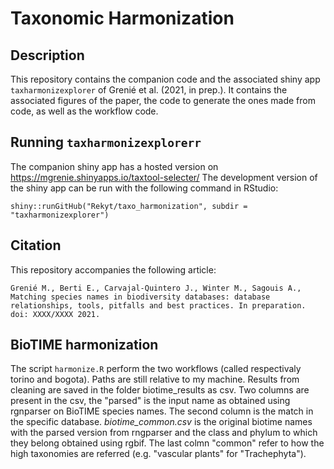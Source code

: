 # Taxonomic Harmonization

## Description

This repository contains the companion code and the associated shiny app `taxharmonizexplorer` of Grenié et al. (2021, in prep.). It contains the associated figures of the paper, the code to generate the ones made from code, as well as the workflow code.

## Running `taxharmonizexplorerr`

The companion shiny app has a hosted version on https://mgrenie.shinyapps.io/taxtool-selecter/
The development version of the shiny app can be run with the following command in RStudio:

```
shiny::runGitHub("Rekyt/taxo_harmonization", subdir = "taxharmonizexplorer")
```


## Citation

This repository accompanies the following article:

```
Grenié M., Berti E., Carvajal-Quintero J., Winter M., Sagouis A., Matching species names in biodiversity databases: database relationships, tools, pitfalls and best practices. In preparation. doi: XXXX/XXXX 2021.
```


## BioTIME harmonization

The script `harmonize.R` perform the two workflows (called respectivaly torino and bogota). Paths are still relative to my machine. 
Results from cleaning are saved in the folder biotime_results as csv. Two columns are present in the csv, the "parsed" is the input name as obtained using rgnparser on BioTIME species names. The second column is the match in the specific database.
*biotime_common.csv* is the original biotime names with the parsed version from rngparser and the class and phylum to which they belong obtained using rgbif. The last colmn "common" refer to how the high taxonomies are referred (e.g. "vascular plants" for "Trachephyta").
